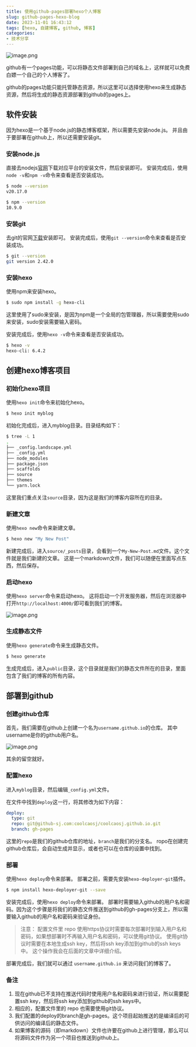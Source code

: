 ```yaml
---
title: 使用github-pages部署hexo个人博客
slug: github-pages-hexo-blog
date: 2023-11-01 16:43:12
tags: [hexo, 自建博客, github, 博客]
categories: 
- 技术分享
---
```


![image.png](https://s2.loli.net/2024/11/06/vakH3sZtxLrTbOW.png)

github有一个pages功能，可以将静态文件部署到自己的域名上，这样就可以免费白嫖一个自己的个人博客了。

<!-- more -->

github的pages功能只能托管静态资源，所以这里可以选择使用hexo来生成静态资源，然后将生成的静态资源部署到github的pages上。

## 软件安装
因为hexo是一个基于node.js的静态博客框架，所以需要先安装node.js。
并且由于要部署在github上，所以还需要安装git。

### 安装node.js
直接去nodejs[官网](https://nodejs.org/en)下载对应平台的安装文件，然后安装即可。
安装完成后，使用`node -v`和`npm -v`命令来查看是否安装成功。
```bash
$ node --version
v20.17.0

$ npm --version
10.9.0
```
### 安装git
去git的官网[下载](https://git-scm.com/downloads)安装即可。
安装完成后，使用`git --version`命令来查看是否安装成功。

```bash
$ git --version
git version 2.42.0
```

### 安装hexo
使用npm来安装hexo。

```bash
$ sudo npm install -g hexo-cli
```

这里使用了sudo来安装，是因为npm是一个全局的包管理器，所以需要使用sudo来安装，sudo安装需要输入密码。

安装完成后，使用`hexo -v`命令来查看是否安装成功。
```bash
$ hexo -v
hexo-cli: 6.4.2
```

## 创建hexo博客项目

### 初始化hexo项目
使用`hexo init`命令来初始化hexo。
```bash
$ hexo init myblog
```

初始化完成后，进入myblog目录。目录结构如下：

```bash
$ tree -L 1
.
├── _config.landscape.yml
├── _config.yml
├── node_modules
├── package.json
├── scaffolds
├── source
├── themes
└── yarn.lock
```

这里我们重点关注`source`目录，因为这是我们的博客内容所在的目录。


### 新建文章
使用`hexo new`命令来新建文章。
```bash
$ hexo new "My New Post"
```

新建完成后，进入`source/_posts`目录，会看到一个`My-New-Post.md`文件。这个文件就是我们新建的文章。
这是一个markdown文件，我们可以随便在里面写点东西，然后保存。

### 启动hexo
使用`hexo server`命令来启动hexo。
这将启动一个开发服务器，然后在浏览器中打开`http://localhost:4000/`即可看到我们的博客。

![image.png](https://s2.loli.net/2024/11/04/ZMPjt8HdeOBR4Kf.png)

### 生成静态文件
使用`hexo generate`命令来生成静态文件。
```bash
$ hexo generate
```
生成完成后，进入`public`目录，这个目录就是我们的静态文件所在的目录，里面包含了我们的博客的所有内容。

## 部署到github
### 创建github仓库
首先，我们需要在github上创建一个名为`username.github.io`的仓库。
其中username是你的github用户名。

![image.png](https://s2.loli.net/2024/11/04/NjkQqJ9Ga4erZ2B.png)

其余的留空就好。

### 配置hexo
进入`myblog`目录，然后编辑`_config.yml`文件。

在文件中找到`deploy`这一行，将其修改为如下内容：
```yaml
deploy:
  type: git
  repo: git@github-sj.com:coolcaosj/coolcaosj.github.io.git
  branch: gh-pages
```

这里的`repo`是我们的github仓库的地址，`branch`是我们的分支名。
ropo在创建完github仓库后，会自动生成并显示，或者也可以在仓库的设置中找到。

### 部署
使用`hexo deploy`命令来部署。
部署之前，需要先安装`hexo-deployer-git`插件。
```bash
$ npm install hexo-deployer-git --save
```

安装完成后，使用`hexo deploy`命令来部署。
部署时需要输入github的用户名和密码。因为这个步骤是将我们的静态文件推送到github的gh-pages分支上，所以需要输入github的用户名和密码来验证身份。

> 注意：
> 配置文件里 repo 使用https协议时需要每次部署时到输入用户名和密码，如果想部署时不再输入用户名和密码，可以使用git协议。
> 使用git协议时需要在本地生成ssh key，然后将ssh key添加到github的ssh keys中。
> 这个操作我会在后面的文章中详细介绍。


部署完成后，我们就可以通过 `username.github.io` 来访问我们的博客了。

### 备注
1. 现在github已不支持在推送代码时使用用户名和密码来进行验证，所以需要配置ssh key，然后将ssh key添加到github的ssh keys中。
2. 相应的，配置文件里的 repo 也需要使用git协议。
3. 我们配置的deploy的branch是gh-pages。这个项目起始推送的是编译后的可供访问的编译后的静态文件。
4. 如果博客的源码（即markdown）文件也许要在github上进行管理，那么可以将源码文件作为另一个项目也推送到github上。
